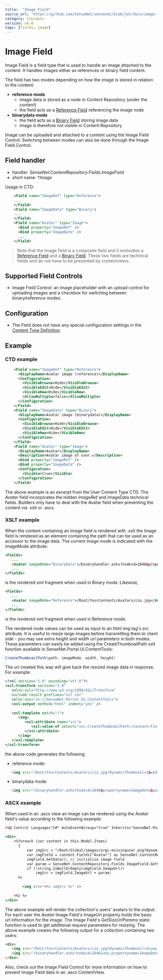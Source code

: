 ```yaml
---
title:  "Image Field"
source_url: 'https://github.com/SenseNet/sensenet/blob/jwt/docs/image-field.md'
category: Concepts
version: v6.0
tags: [fields, image]
---
```


# Image Field

Image Field is a field type that is used to handle an image attached to the content. It handles images either as references or binary field content.

The field has two modes depending on how the image is stored in relation to the content:

- **reference mode**
    - image data is stored as a node in Content Repository (under the content)
    - the field acts as a [Reference Field](reference-field.md) referencing the image node
- **binarydata mode**
    - the field acts as a [Binary Field](binary-field.md) storing image data
    - image is therefore not visible in Content Repository

Image can be uploaded and attached to a content using the Image Field Control. Switching between modes can also be done through the Image Field Control.

## Field handler

- handler: *SenseNet.ContentRepository.Fields.ImageField*
- short name: **Image*

Usage in CTD:

```xml
    <Field name="ImageRef" type="Reference">
    ...
    </Field>
    <Field name="ImageData" type="Binary">
    ...
    </Field>
    <Field name="Avatar" type="Image">
      <Bind property="ImageRef" />
      <Bind property="ImageData" />
      ...
    </Field>
```

> Note that the Image field is a composite field and it embodies a [Reference Field](reference-field.md) and a [Binary Field](binary-field.md). These two fields are technical fields and do not have to be presented by contentviews.

## Supported Field Controls

- Image Field Control: an image placeholder with an upload control for uploading images and a checkbox for switching between binary/reference modes.

## Configuration

- The Field does not have any special configuration settings in the [Content Type Definition](ctd.md).

## Example

### CTD example

```xml
    <Field name="ImageRef" type="Reference">
      <DisplayName>Avatar image (reference)</DisplayName>
      <Configuration>
        <VisibleBrowse>Hide</VisibleBrowse>
        <VisibleEdit>Hide</VisibleEdit>
        <VisibleNew>Hide</VisibleNew>
        <AllowMultiple>false</AllowMultiple>
      </Configuration>
    </Field>
    <Field name="ImageData" type="Binary">
      <DisplayName>Avatar image (binarydata)</DisplayName>
      <Configuration>
        <VisibleBrowse>Hide</VisibleBrowse>
        <VisibleEdit>Hide</VisibleEdit>
        <VisibleNew>Hide</VisibleNew>
      </Configuration>
    </Field>
    <Field name="Avatar" type="Image">
      <DisplayName>Avatar</DisplayName>
      <Description>Avatar image of user.</Description>
      <Bind property="ImageRef" />
      <Bind property="ImageData" />
      <Configuration>
        <Visible>true</Visible>
      </Configuration>
    </Field>
```

The above example is an excerpt from the User Content Type CTD. The *Avatar* field incorporates the hidden *ImageRef* and ImageData technical fields. Builders only have to deal with the Avatar field when presenting the content via .xslt or .ascx.

### XSLT example

When the content containing an Image field is rendered with .xslt the Image field is rendered as an element containing the path that can be used as an accessor to the image data. The current image mode is indicated with the imageMode attribute:

```xml
<Fields>
   ...
   <Avatar imageMode="BinaryData">/binaryhandler.ashx?nodeid=2846&propertyname=ImageData</Avatar>
   ...
</Fields>
```

is the rendered xml fragment when used in Binary mode. Likewise,

```xml
<Fields>
   ...
   <Avatar imageMode="Reference">/Root/YourContents/Avatars/cio.jpg</Avatar>
   ...
</Fields>
```

is the rendered xml fragment when used in Reference mode.

The rendered node values can be used as input to an html img tag's src attribute. It is useful to resize large images before transmitting them to client side - you may use extra *height* and *width* url parameters in both modes. These parameters can easily be added using the CreateThumbnailPath xslt function available in SenseNet.Portal.UI.ContentTools:

```csharp
CreateThumbnailPath(path, imageMode, width, height)
```

The url created this way will give back the resized image data in response. For example:

```xml
<?xml version="1.0" encoding="utf-8"?>
<xsl:transform version="1.0" 
   xmlns:xsl="http://www.w3.org/1999/XSL/Transform" 
   exclude-result-prefixes="xsl snc" 
   xmlns:snc="sn://SenseNet.Portal.UI.ContentTools">
   <xsl:output method="html" indent="yes" />
 
   <xsl:template match="/">
      <img>
         <xsl:attribute name="src">
            <xsl:value-of select="snc:CreateThumbnailPath(/Content/Fields/Avatar, /Content/Fields/Avatar/@imageMode, 20, 20)" />
         </xsl:attribute>
      </img>
   </xsl:template>
</xsl:transform>
```

the above code generates the following:

- reference mode:

```html
   <img src="/Root/YourContents/Avatars/cio.jpg?dynamicThumbnail=1&width=20&height=20"/>
```

- binarydata mode:

```html
   <img src="/binaryhandler.ashx?nodeid=2846&propertyname=ImageData&width=20&height=20"/>
```

### ASCX example

When used in an .ascx view an image can be rendered using the *Avatar* field's value according to the following example:

```xml
<%@ Control Language="C#" AutoEventWireup="true" Inherits="SenseNet.Portal.Portlets.ContentCollectionView" %>
 
<div>
    <%foreach (var content in this.Model.Items)
      {
          var imgSrc = "/Root/Global/images/orgc-missinguser.png?dynamicThumbnail=1&width=64&height=64";
          var imgField = content.Fields["Avatar"] as SenseNet.ContentRepository.Fields.ImageField;
          imgField.GetData(); // initialize image field
          var param = SenseNet.ContentRepository.Fields.ImageField.GetSizeUrlParams(imgField.ImageMode, 64, 64);
          if (!string.IsNullOrEmpty(imgField.ImageUrl))
              imgSrc = imgField.ImageUrl + param;
      %>
 
        <img src="<%= imgSrc %>" />
 
    <%} %>
</div>
```

The above example will render the collection's users' avatars to the output. For each user the *Avatar* Image Field's ImageUrl property holds the basic url information for the image. The Image Field's *GetSizeUrlParams* static function is used to get additional request parameters for resizing. The above example creates the following output for a collection containing two users:

```html
<div>
   <img src="/Root/YourContents/Avatars/cio.jpg?dynamicThumbnail=1&amp;width=64&amp;height=64"> 
   <img src="/binaryhandler.ashx?nodeid=2846&amp;propertyname=ImageData&amp;width=64&amp;height=64"> 
</div>
```

Also, check out the Image Field Control for more information on how to present Image Field data in an .ascx ContentView.